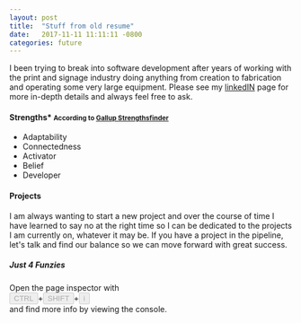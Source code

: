 ```yaml
---
layout: post
title:  "Stuff from old resume"
date:   2017-11-11 11:11:11 -0800
categories: future
---
```


I been trying to break into software development after years of working with the print and signage industry doing anything from creation to fabrication and operating some very large equipment. Please see my <a href="https://www.linkedin.com/in/pilcherandrew" target="_blank">linkedIN</a> page for more in-depth details and always feel free to ask.

#### Strengths*  <small>According to <a href="https://strengths.gallop.com/" target="_blank">Gallup Strengthsfinder</a></small>
          
- Adaptability
- Connectedness
- Activator
- Belief
- Developer

#### Projects
I am always wanting to start a new project and over the course of time I have learned to say no at the right time so I can be dedicated to the projects I am currently on, whatever it may be. If you have a project in the pipeline, let's talk and find our balance so we can move forward with great success.

##### Just 4 Funzies
 Open the page inspector with  
 <button disabled>CTRL</button>+<button disabled>SHIFT</button>+<button disabled>i</button>  
 and find more info by viewing the console.

<script src="/javascripts/funzies.js"></script>

 
